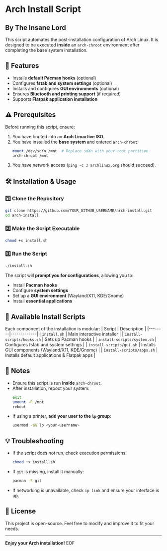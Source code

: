 # Arch Install Script

## By The Insane Lord

This script automates the post-installation configuration of Arch Linux. It is designed to be executed **inside** an `arch-chroot` environment after completing the base system installation.

## 📌 Features
- Installs **default Pacman hooks** (optional)
- Configures **fstab and system settings** (optional)
- Installs and configures **GUI environments** (optional)
- Ensures **Bluetooth and printing support** (if required)
- Supports **Flatpak application installation**

## ⚠️ Prerequisites
Before running this script, ensure:
1. You have booted into an **Arch Linux live ISO**.
2. You have installed the **base system** and entered `arch-chroot`:
   ```sh
   mount /dev/sdXn /mnt  # Replace sdXn with your root partition
   arch-chroot /mnt
   ```
3. You have network access (`ping -c 3 archlinux.org` should succeed).

## 🛠️ Installation & Usage
### 1️⃣ Clone the Repository
```sh
git clone https://github.com/YOUR_GITHUB_USERNAME/arch-install.git
cd arch-install
```

### 2️⃣ Make the Script Executable
```sh
chmod +x install.sh
```

### 3️⃣ Run the Script
```sh
./install.sh
```
The script will **prompt you for configurations**, allowing you to:
- Install **Pacman hooks**
- Configure **system settings**
- Set up a **GUI environment** (Wayland/X11, KDE/Gnome)
- Install **essential applications**

## 🔧 Available Install Scripts
Each component of the installation is modular:
| Script | Description |
|--------|-------------|
| `install.sh` | Main interactive installer |
| `install-scripts/hooks.sh` | Sets up Pacman hooks |
| `install-scripts/system.sh` | Configures fstab and system settings |
| `install-scripts/gui.sh` | Installs GUI components (Wayland/X11, KDE/Gnome) |
| `install-scripts/apps.sh` | Installs default applications & Flatpak apps |

## 📝 Notes
- Ensure this script is run **inside** `arch-chroot`.
- After installation, reboot your system:
  ```sh
  exit
  umount -R /mnt
  reboot
  ```
- If using a printer, **add your user to the `lp` group**:
  ```sh
  usermod -aG lp <your-username>
  ```

## 💡 Troubleshooting
- If the script does not run, check execution permissions:
  ```sh
  chmod +x install.sh
  ```
- If `git` is missing, install it manually:
  ```sh
  pacman -S git
  ```
- If networking is unavailable, check `ip link` and ensure your interface is up.

## 📜 License
This project is open-source. Feel free to modify and improve it to fit your needs.

---

**Enjoy your Arch installation!**
EOF
